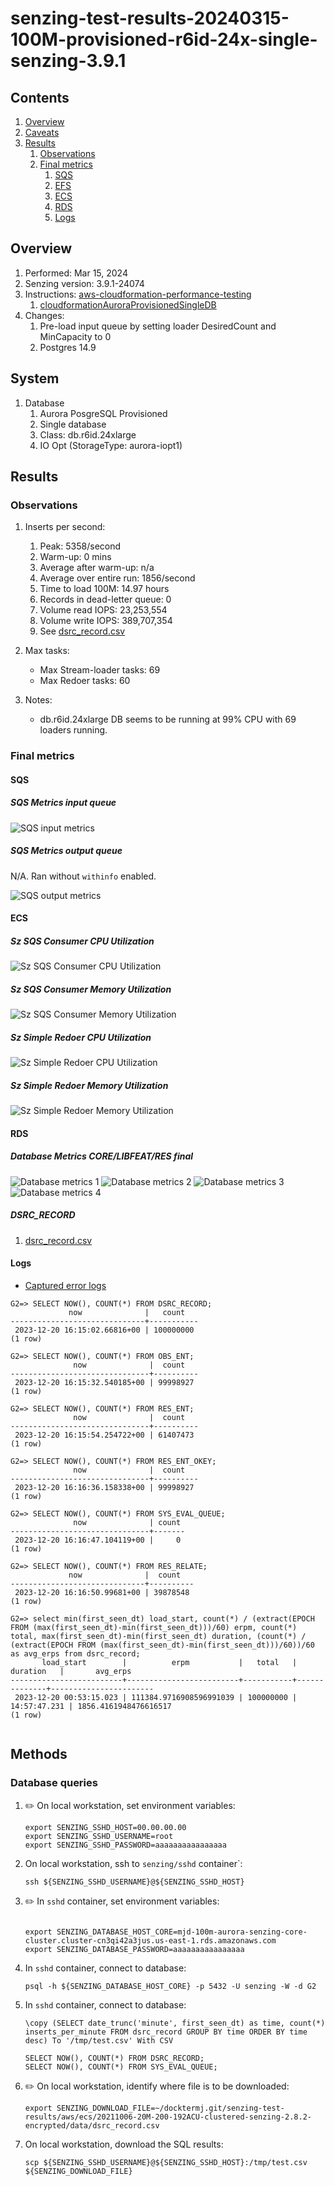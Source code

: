 # senzing-test-results-20240315-100M-provisioned-r6id-24x-single-senzing-3.9.1

## Contents

1. [Overview](#overview)
1. [Caveats](#caveats)
1. [Results](#results)
    1. [Observations](#observations)
    1. [Final metrics](#final-metrics)
        1. [SQS](#sqs)
        1. [EFS](#efs)
        1. [ECS](#ecs)
        1. [RDS](#rds)
        1. [Logs](#logs)

## Overview

1. Performed: Mar 15, 2024
2. Senzing version: 3.9.1-24074
3. Instructions:
   [aws-cloudformation-performance-testing](https://github.com/senzing-garage/aws-cloudformation-performance-testing)
    1. [cloudformationAuroraProvisionedSingleDB](https://github.com/senzing-garage/aws-cloudformation-performance-testing/blob/main/cloudformationAuroraProvisionedSingleDB)
4. Changes:
    1. Pre-load input queue by setting loader DesiredCount and MinCapacity to 0
    1. Postgres 14.9

## System

1. Database
    1. Aurora PosgreSQL Provisioned
    1. Single database
    1. Class: db.r6id.24xlarge
    1. IO Opt (StorageType: aurora-iopt1)

## Results

### Observations

1. Inserts per second:
    1. Peak: 5358/second
    1. Warm-up: 0 mins
    1. Average after warm-up: n/a
    1. Average over entire run: 1856/second
    1. Time to load 100M: 14.97 hours
    1. Records in dead-letter queue: 0
    1. Volume read IOPS:    23,253,554
    1. Volume write IOPS:  389,707,354
    1. See [dsrc_record.csv](data/dsrc_record.csv)

1. Max tasks:

    - Max Stream-loader tasks: 69
    - Max Redoer tasks: 60

1. Notes:
    - db.r6id.24xlarge DB seems to be running at 99% CPU with 69 loaders running.


### Final metrics

#### SQS

##### SQS Metrics input queue

![SQS input metrics](images/sqs-input-metrics.png "SQS input metrics")

##### SQS Metrics output queue

N/A.  Ran without `withinfo` enabled.

![SQS output metrics](images/sqs-output-metrics.png "SQS output metrics")

#### ECS

##### Sz SQS Consumer CPU Utilization

![Sz SQS Consumer CPU Utilization](images/stream-loader-CPU-Utilization.png "Sz SQS Consumer CPU Utilization")

##### Sz SQS Consumer Memory Utilization

![Sz SQS Consumer Memory Utilization](images/stream-loader-Memory-Utilization.png "Sz SQS Consumer Memory Utilization")

##### Sz Simple Redoer CPU Utilization

![Sz Simple Redoer CPU Utilization](images/redoer-CPU-Utilization.png "Sz Simple Redoer CPU Utilization")

##### Sz Simple Redoer Memory Utilization

![Sz Simple Redoer Memory Utilization](images/redoer-Memory-Utilization.png "Sz Simple Redoer Memory Utilization")

#### RDS

##### Database Metrics CORE/LIBFEAT/RES final

![Database metrics 1](images/database-metrics-core-1.png "Database metrics 1")
![Database metrics 2](images/database-metrics-core-2.png "Database metrics 2")
![Database metrics 3](images/database-metrics-core-3.png "Database metrics 3")
![Database metrics 4](images/database-metrics-core-4.png "Database metrics 4")


##### DSRC_RECORD

1. [dsrc_record.csv](data/dsrc_record.csv)

#### Logs

- [Captured error logs](logs)


```
G2=> SELECT NOW(), COUNT(*) FROM DSRC_RECORD;
             now              |   count
------------------------------+-----------
 2023-12-20 16:15:02.66816+00 | 100000000
(1 row)

G2=> SELECT NOW(), COUNT(*) FROM OBS_ENT;
              now              |  count
-------------------------------+----------
 2023-12-20 16:15:32.540185+00 | 99998927
(1 row)

G2=> SELECT NOW(), COUNT(*) FROM RES_ENT;
              now              |  count
-------------------------------+----------
 2023-12-20 16:15:54.254722+00 | 61407473
(1 row)

G2=> SELECT NOW(), COUNT(*) FROM RES_ENT_OKEY;
              now              |  count
-------------------------------+----------
 2023-12-20 16:16:36.158338+00 | 99998927
(1 row)

G2=> SELECT NOW(), COUNT(*) FROM SYS_EVAL_QUEUE;
              now              | count
-------------------------------+-------
 2023-12-20 16:16:47.104119+00 |     0
(1 row)

G2=> SELECT NOW(), COUNT(*) FROM RES_RELATE;
             now              |  count
------------------------------+----------
 2023-12-20 16:16:50.99681+00 | 39878548
(1 row)

G2=> select min(first_seen_dt) load_start, count(*) / (extract(EPOCH FROM (max(first_seen_dt)-min(first_seen_dt)))/60) erpm, count(*) total, max(first_seen_dt)-min(first_seen_dt) duration, (count(*) / (extract(EPOCH FROM (max(first_seen_dt)-min(first_seen_dt)))/60))/60 as avg_erps from dsrc_record;
       load_start        |          erpm           |   total   |   duration   |       avg_erps
-------------------------+-------------------------+-----------+--------------+-----------------------
 2023-12-20 00:53:15.023 | 111384.9716908596991039 | 100000000 | 14:57:47.231 | 1856.4161948476616517
(1 row)


```

## Methods

### Database queries

1. :pencil2: On local workstation, set environment variables:

    ```console
    export SENZING_SSHD_HOST=00.00.00.00
    export SENZING_SSHD_USERNAME=root
    export SENZING_SSHD_PASSWORD=aaaaaaaaaaaaaaaa
    ```

1. On local workstation, ssh to `senzing/sshd` container`:

    ```console
    ssh ${SENZING_SSHD_USERNAME}@${SENZING_SSHD_HOST}
    ```

1. :pencil2: In `sshd` container, set environment variables:

    ```console

    export SENZING_DATABASE_HOST_CORE=mjd-100m-aurora-senzing-core-cluster.cluster-cn3qi42a3jus.us-east-1.rds.amazonaws.com
    export SENZING_DATABASE_PASSWORD=aaaaaaaaaaaaaaaa
    ```

1. In `sshd` container, connect to database:

    ```console
    psql -h ${SENZING_DATABASE_HOST_CORE} -p 5432 -U senzing -W -d G2
    ```

1. In `sshd` container, connect to database:

    ```console
    \copy (SELECT date_trunc('minute', first_seen_dt) as time, count(*) inserts_per_minute FROM dsrc_record GROUP BY time ORDER BY time desc) To '/tmp/test.csv' With CSV

    SELECT NOW(), COUNT(*) FROM DSRC_RECORD;
    SELECT NOW(), COUNT(*) FROM SYS_EVAL_QUEUE;
    ```

1. :pencil2: On local workstation, identify where file is to be downloaded:

    ```console
    export SENZING_DOWNLOAD_FILE=~/docktermj.git/senzing-test-results/aws/ecs/20211006-20M-200-192ACU-clustered-senzing-2.8.2-encrypted/data/dsrc_record.csv
    ```

1. On local workstation, download the SQL results:

    ```console
    scp ${SENZING_SSHD_USERNAME}@${SENZING_SSHD_HOST}:/tmp/test.csv ${SENZING_DOWNLOAD_FILE}
    ```
